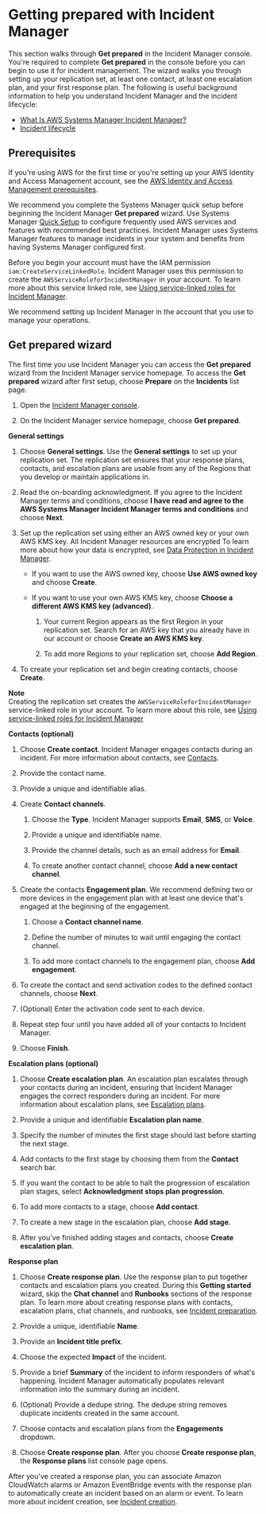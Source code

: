# Getting prepared with Incident Manager<a name="getting-started"></a>

This section walks through **Get prepared** in the Incident Manager console\. You're required to complete **Get prepared** in the console before you can begin to use it for incident management\. The wizard walks you through setting up your replication set, at least one contact, at least one escalation plan, and your first response plan\. The following is useful background information to help you understand Incident Manager and the incident lifecycle:
+ [What Is AWS Systems Manager Incident Manager?](what-is-incident-manager.md)
+ [Incident lifecycle](incident-lifecycle.md)

## Prerequisites<a name="getting-started-prereq"></a>

If you're using AWS for the first time or you're setting up your AWS Identity and Access Management account, see the [AWS Identity and Access Management prerequisites](iam-prereq.md)\.

We recommend you complete the Systems Manager quick setup before beginning the Incident Manager **Get prepared** wizard\. Use Systems Manager [Quick Setup](https://console.aws.amazon.com/systems-manager/quick-setup) to configure frequently used AWS services and features with recommended best practices\. Incident Manager uses Systems Manager features to manage incidents in your system and benefits from having Systems Manager configured first\. 

Before you begin your account must have the IAM permission `iam:CreateServiceLinkedRole`\. Incident Manager uses this permission to create the `AWSServiceRoleforIncidentManager` in your account\. To learn more about this service linked role, see [Using service\-linked roles for Incident Manager](using-service-linked-roles.md)\. 

We recommend setting up Incident Manager in the account that you use to manage your operations\.

## Get prepared wizard<a name="getting-started-wizard"></a>

The first time you use Incident Manager you can access the **Get prepared** wizard from the Incident Manager service homepage\. To access the **Get prepared** wizard after first setup, choose **Prepare** on the **Incidents** list page\.

1. Open the [Incident Manager console](https://console.aws.amazon.com/systems-manager/incidents/home)\. 

1. On the Incident Manager service homepage, choose **Get prepared**\. 

**General settings**

1. Choose **General settings**\. Use the **General settings** to set up your replication set\. The replication set ensures that your response plans, contacts, and escalation plans are usable from any of the Regions that you develop or maintain applications in\. 

1. Read the on\-boarding acknowledgment\. If you agree to the Incident Manager terms and conditions, choose **I have read and agree to the AWS Systems Manager Incident Manager terms and conditions** and choose **Next**\.

1. Set up the replication set using either an AWS owned key or your own AWS KMS key\. All Incident Manager resources are encrypted To learn more about how your data is encrypted, see [Data Protection in Incident Manager](data-protection.md)\.
   + If you want to use the AWS owned key, choose **Use AWS owned key** and choose **Create**\.
   + If you want to use your own AWS KMS key, choose **Choose a different AWS KMS key \(advanced\)**\.

     1. Your current Region appears as the first Region in your replication set\. Search for an AWS key that you already have in our account or choose **Create an AWS KMS key**\.

     1. To add more Regions to your replication set, choose **Add Region**\. 

1. To create your replication set and begin creating contacts, choose **Create**\. 

**Note**  
Creating the replication set creates the `AWSServiceRoleforIncidentManager` service\-linked role in your account\. To learn more about this role, see [Using service\-linked roles for Incident Manager](using-service-linked-roles.md) 

**Contacts \(optional\)**

1. Choose **Create contact**\. Incident Manager engages contacts during an incident\. For more information about contacts, see [Contacts](contacts.md)\.

1. Provide the contact name\.

1. Provide a unique and identifiable alias\.

1. Create **Contact channels**\.

   1. Choose the **Type**\. Incident Manager supports **Email**, **SMS**, or **Voice**\.

   1. Provide a unique and identifiable name\.

   1. Provide the channel details, such as an email address for **Email**\.

   1. To create another contact channel, choose **Add a new contact channel**\. 

1. Create the contacts **Engagement plan**\. We recommend defining two or more devices in the engagement plan with at least one device that's engaged at the beginning of the engagement\. 

   1. Choose a **Contact channel name**\.

   1. Define the number of minutes to wait until engaging the contact channel\. 

   1. To add more contact channels to the engagement plan, choose **Add engagement**\.

1. To create the contact and send activation codes to the defined contact channels, choose **Next**\.

1. \(Optional\) Enter the activation code sent to each device\.

1. Repeat step four until you have added all of your contacts to Incident Manager\.

1. Choose **Finish**\.

**Escalation plans \(optional\)**

1. Choose **Create escalation plan**\. An escalation plan escalates through your contacts during an incident, ensuring that Incident Manager engages the correct responders during an incident\. For more information about escalation plans, see [Escalation plans](escalation.md)\.

1. Provide a unique and identifiable **Escalation plan name**\.

1. Specify the number of minutes the first stage should last before starting the next stage\.

1. Add contacts to the first stage by choosing them from the **Contact** search bar\. 

1. If you want the contact to be able to halt the progression of escalation plan stages, select **Acknowledgment stops plan progression**\.

1. To add more contacts to a stage, choose **Add contact**\.

1. To create a new stage in the escalation plan, choose **Add stage**\.

1. After you've finished adding stages and contacts, choose **Create escalation plan**\.

**Response plan**

1. Choose **Create response plan**\. Use the response plan to put together contacts and escalation plans you created\. During this **Getting started** wizard, skip the **Chat channel** and **Runbooks** sections of the response plan\. To learn more about creating response plans with contacts, escalation plans, chat channels, and runbooks, see [Incident preparation](incident-response.md)\.

1. Provide a unique, identifiable **Name**\.

1. Provide an **Incident title prefix**\. 

1. Choose the expected **Impact** of the incident\.

1. Provide a brief **Summary** of the incident to inform responders of what's happening\. Incident Manager automatically populates relevant information into the summary during an incident\.

1. \(Optional\) Provide a dedupe string\. The dedupe string removes duplicate incidents created in the same account\.

1. Choose contacts and escalation plans from the **Engagements** dropdown\.

1. Choose **Create response plan**\. After you choose **Create response plan**, the **Response plans** list console page opens\. 

After you've created a response plan, you can associate Amazon CloudWatch alarms or Amazon EventBridge events with the response plan to automatically create an incident based on an alarm or event\. To learn more about incident creation, see [Incident creation](incident-creation.md)\.